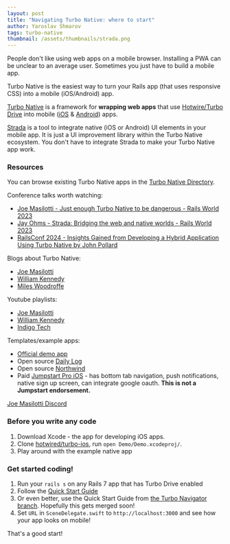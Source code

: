 ```yaml
---
layout: post
title: "Navigating Turbo Native: where to start"
author: Yaroslav Shmarov
tags: turbo-native
thumbnail: /assets/thumbnails/strada.png
---
```


People don't like using web apps on a mobile browser. Installing a PWA can be unclear to an average user. Sometimes you just have to build a mobile app.

Turbo Native is the easiest way to turn your Rails app (that uses responsive CSS) into a mobile (iOS/Android) app.

[Turbo Native](https://turbo.hotwired.dev/handbook/native) is a framework for **wrapping web apps** that use [Hotwire/Turbo Drive](https://hotwired.dev) into mobile ([iOS](https://github.com/hotwired/turbo-ios) & [Android](https://github.com/hotwired/turbo-android)) apps.

[Strada](https://strada.hotwired.dev/handbook/introduction) is a tool to integrate native (iOS or Android) UI elements in your mobile app. It is just a UI improvement library within the Turbo Native ecosystem. You don't have to integrate Strada to make your Turbo Native app work.

### Resources

You can browse existing Turbo Native apps in the [Turbo Native Directory](https://turbonative.directory/).

Conference talks worth watching:
- [Joe Masilotti - Just enough Turbo Native to be dangerous - Rails World 2023](https://www.youtube.com/watch?v=hAq05KSra2g)
- [Jay Ohms - Strada: Bridging the web and native worlds - Rails World 2023](https://www.youtube.com/watch?v=LKBMXqc43Q8)
- [RailsConf 2024 - Insights Gained from Developing a Hybrid Application Using Turbo Native by John Pollard](https://www.youtube.com/watch?v=xJO36dD9lj4)

Blogs about Turbo Native:
- [Joe Masilotti](https://masilotti.com/articles/)
- [William Kennedy](https://williamkennedy.ninja/posts/)
- [Miles Woodroffe](https://mileswoodroffe.com/tags/turbo-native)

Youtube playlists:
- [Joe Masilotti](https://www.youtube.com/@joemasilotti)
- [William Kennedy](https://www.youtube.com/@williamkennedy9)
- [Indigo Tech](https://www.youtube.com/watch?v=O9G0cQomrfQ&list=PL2jr-nMCjDOuzwrs4KiO3N5xnahHZherM)

Templates/example apps:
- [Official demo app](https://github.com/hotwired/turbo-ios/tree/main/Demo)
- Open source [Daily Log](https://github.com/joemasilotti/daily-log)
- Open source [Northwind](https://github.com/matthewblott/northwind-on-rails)
- Paid [Jumpstart Pro iOS](https://jumpstartrails.com/ios) - has bottom tab navigation, push notifications, native sign up screen, can integrate google oauth. **This is not a Jumpstart endorsement.**

[Joe Masilotti Discord](https://discord.gg/xh37SthZ)

### Before you write any code

1. Download Xcode - the app for developing iOS apps.
2. Clone [hotwired/turbo-ios](https://github.com/hotwired/turbo-ios), run `open Demo/Demo.xcodeproj/`.
3. Play around with the example native app

### Get started coding!

1. Run your `rails s` on any Rails 7 app that has Turbo Drive enabled
2. Follow the [Quick Start Guide](https://github.com/hotwired/turbo-ios/blob/main/Docs/QuickStartGuide.md)
3. Or even better, use the Quick Start Guide from [the Turbo Navigator branch](https://github.com/hotwired/turbo-ios/pull/158). Hopefully this gets merged soon!
4. Set `URL` in `SceneDelegate.swift` to `http://localhost:3000` and see how your app looks on mobile!

That's a good start!
